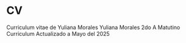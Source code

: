 # CV
Curriculum vitae de Yuliana Morales
Yuliana Morales
2do A Matutino
Curriculum Actualizado a Mayo del 2025
